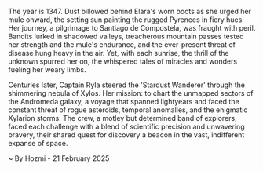 
The year is 1347.  Dust billowed behind Elara's worn boots as she urged her mule onward, the setting sun painting the rugged Pyrenees in fiery hues.  Her journey, a pilgrimage to Santiago de Compostela, was fraught with peril.  Bandits lurked in shadowed valleys, treacherous mountain passes tested her strength and the mule's endurance, and the ever-present threat of disease hung heavy in the air.  Yet, with each sunrise, the thrill of the unknown spurred her on, the whispered tales of miracles and wonders fueling her weary limbs.

Centuries later, Captain Ryla steered the 'Stardust Wanderer' through the shimmering nebula of Xylos.  Her mission: to chart the unmapped sectors of the Andromeda galaxy, a voyage that spanned lightyears and faced the constant threat of rogue asteroids, temporal anomalies, and the enigmatic Xylarion storms.  The crew, a motley but determined band of explorers, faced each challenge with a blend of scientific precision and unwavering bravery, their shared quest for discovery a beacon in the vast, indifferent expanse of space.

~ By Hozmi - 21 February 2025
